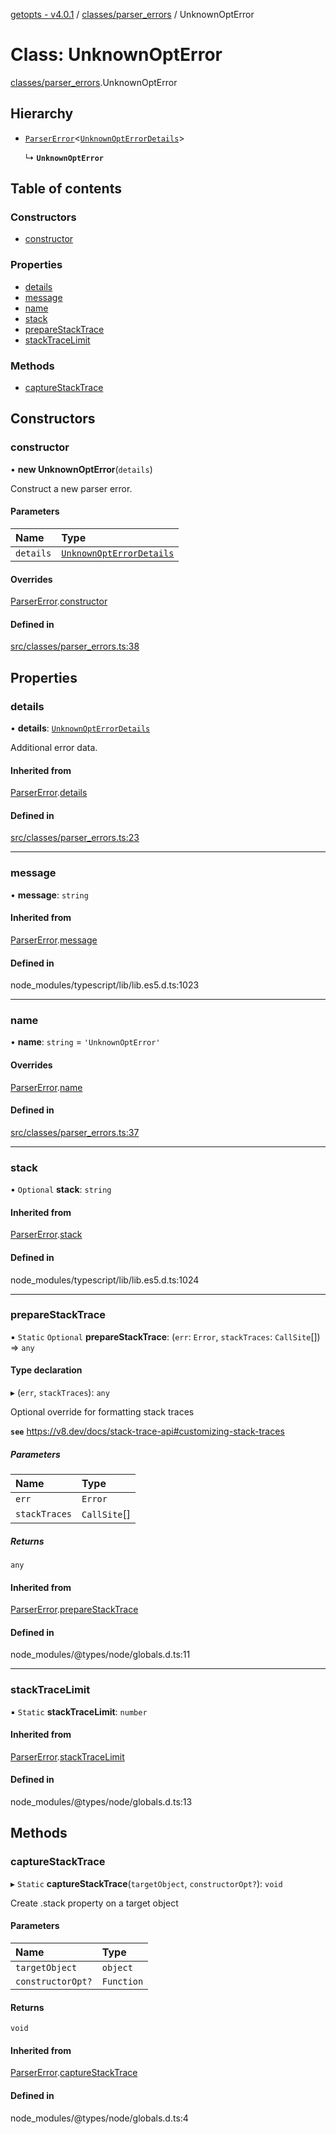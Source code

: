 [getopts - v4.0.1](../README.md) / [classes/parser_errors](../modules/classes_parser_errors.md) / UnknownOptError

# Class: UnknownOptError

[classes/parser_errors](../modules/classes_parser_errors.md).UnknownOptError

## Hierarchy

- [`ParserError`](classes_parser_errors.ParserError.md)<[`UnknownOptErrorDetails`](../interfaces/interfaces_parser_error_details.UnknownOptErrorDetails.md)\>

  ↳ **`UnknownOptError`**

## Table of contents

### Constructors

- [constructor](classes_parser_errors.UnknownOptError.md#constructor)

### Properties

- [details](classes_parser_errors.UnknownOptError.md#details)
- [message](classes_parser_errors.UnknownOptError.md#message)
- [name](classes_parser_errors.UnknownOptError.md#name)
- [stack](classes_parser_errors.UnknownOptError.md#stack)
- [prepareStackTrace](classes_parser_errors.UnknownOptError.md#preparestacktrace)
- [stackTraceLimit](classes_parser_errors.UnknownOptError.md#stacktracelimit)

### Methods

- [captureStackTrace](classes_parser_errors.UnknownOptError.md#capturestacktrace)

## Constructors

### constructor

• **new UnknownOptError**(`details`)

Construct a new parser error.

#### Parameters

| Name      | Type                                                                                                |
| :-------- | :-------------------------------------------------------------------------------------------------- |
| `details` | [`UnknownOptErrorDetails`](../interfaces/interfaces_parser_error_details.UnknownOptErrorDetails.md) |

#### Overrides

[ParserError](classes_parser_errors.ParserError.md).[constructor](classes_parser_errors.ParserError.md#constructor)

#### Defined in

[src/classes/parser_errors.ts:38](https://github.com/prasadrajandran/node-getopts/blob/6df82cf/src/classes/parser_errors.ts#L38)

## Properties

### details

• **details**: [`UnknownOptErrorDetails`](../interfaces/interfaces_parser_error_details.UnknownOptErrorDetails.md)

Additional error data.

#### Inherited from

[ParserError](classes_parser_errors.ParserError.md).[details](classes_parser_errors.ParserError.md#details)

#### Defined in

[src/classes/parser_errors.ts:23](https://github.com/prasadrajandran/node-getopts/blob/6df82cf/src/classes/parser_errors.ts#L23)

---

### message

• **message**: `string`

#### Inherited from

[ParserError](classes_parser_errors.ParserError.md).[message](classes_parser_errors.ParserError.md#message)

#### Defined in

node_modules/typescript/lib/lib.es5.d.ts:1023

---

### name

• **name**: `string` = `'UnknownOptError'`

#### Overrides

[ParserError](classes_parser_errors.ParserError.md).[name](classes_parser_errors.ParserError.md#name)

#### Defined in

[src/classes/parser_errors.ts:37](https://github.com/prasadrajandran/node-getopts/blob/6df82cf/src/classes/parser_errors.ts#L37)

---

### stack

• `Optional` **stack**: `string`

#### Inherited from

[ParserError](classes_parser_errors.ParserError.md).[stack](classes_parser_errors.ParserError.md#stack)

#### Defined in

node_modules/typescript/lib/lib.es5.d.ts:1024

---

### prepareStackTrace

▪ `Static` `Optional` **prepareStackTrace**: (`err`: `Error`, `stackTraces`: `CallSite`[]) => `any`

#### Type declaration

▸ (`err`, `stackTraces`): `any`

Optional override for formatting stack traces

**`see`** https://v8.dev/docs/stack-trace-api#customizing-stack-traces

##### Parameters

| Name          | Type         |
| :------------ | :----------- |
| `err`         | `Error`      |
| `stackTraces` | `CallSite`[] |

##### Returns

`any`

#### Inherited from

[ParserError](classes_parser_errors.ParserError.md).[prepareStackTrace](classes_parser_errors.ParserError.md#preparestacktrace)

#### Defined in

node_modules/@types/node/globals.d.ts:11

---

### stackTraceLimit

▪ `Static` **stackTraceLimit**: `number`

#### Inherited from

[ParserError](classes_parser_errors.ParserError.md).[stackTraceLimit](classes_parser_errors.ParserError.md#stacktracelimit)

#### Defined in

node_modules/@types/node/globals.d.ts:13

## Methods

### captureStackTrace

▸ `Static` **captureStackTrace**(`targetObject`, `constructorOpt?`): `void`

Create .stack property on a target object

#### Parameters

| Name              | Type       |
| :---------------- | :--------- |
| `targetObject`    | `object`   |
| `constructorOpt?` | `Function` |

#### Returns

`void`

#### Inherited from

[ParserError](classes_parser_errors.ParserError.md).[captureStackTrace](classes_parser_errors.ParserError.md#capturestacktrace)

#### Defined in

node_modules/@types/node/globals.d.ts:4
